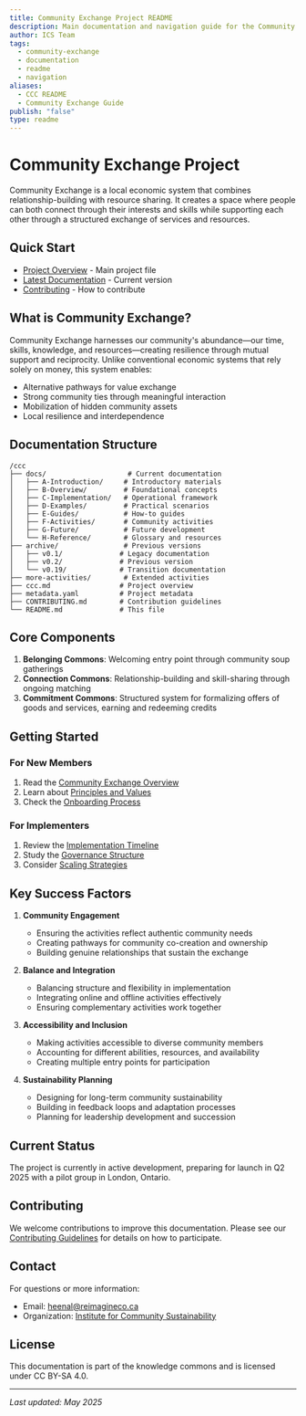 ```yaml
---
title: Community Exchange Project README
description: Main documentation and navigation guide for the Community Exchange project
author: ICS Team
tags:
  - community-exchange
  - documentation
  - readme
  - navigation
aliases:
  - CCC README
  - Community Exchange Guide
publish: "false"
type: readme
---
```


# Community Exchange Project

Community Exchange is a local economic system that combines relationship-building with resource sharing. It creates a space where people can both connect through their interests and skills while supporting each other through a structured exchange of services and resources.

## Quick Start

- [Project Overview](/ccc.md) - Main project file
- [Latest Documentation](docs/) - Current version
- [Contributing](/CONTRIBUTING.md) - How to contribute

## What is Community Exchange?

Community Exchange harnesses our community's abundance—our time, skills, knowledge, and resources—creating resilience through mutual support and reciprocity. Unlike conventional economic systems that rely solely on money, this system enables:

- Alternative pathways for value exchange
- Strong community ties through meaningful interaction
- Mobilization of hidden community assets
- Local resilience and interdependence

## Documentation Structure

```
/ccc
├── docs/                    # Current documentation
│   ├── A-Introduction/     # Introductory materials
│   ├── B-Overview/         # Foundational concepts
│   ├── C-Implementation/   # Operational framework
│   ├── D-Examples/         # Practical scenarios
│   ├── E-Guides/           # How-to guides
│   ├── F-Activities/       # Community activities
│   ├── G-Future/           # Future development
│   └── H-Reference/        # Glossary and resources
├── archive/                # Previous versions
│   ├── v0.1/              # Legacy documentation
│   ├── v0.2/              # Previous version
│   └── v0.19/             # Transition documentation
├── more-activities/        # Extended activities
├── ccc.md                 # Project overview
├── metadata.yaml          # Project metadata
├── CONTRIBUTING.md        # Contribution guidelines
└── README.md              # This file
```

## Core Components

1. **Belonging Commons**: Welcoming entry point through community soup gatherings
2. **Connection Commons**: Relationship-building and skill-sharing through ongoing matching
3. **Commitment Commons**: Structured system for formalizing offers of goods and services, earning and redeeming credits

## Getting Started

### For New Members
1. Read the [Community Exchange Overview](/docs/B-Overview/B.01-introduction.md)
2. Learn about [Principles and Values](/docs/B-Overview/B.05-principles-and-values.md)
3. Check the [Onboarding Process](/docs/C-Implementation/C.01-onboarding-process.md)

### For Implementers
1. Review the [Implementation Timeline](/docs/C-Implementation/C.02-implementation-timeline.md)
2. Study the [Governance Structure](/docs/C-Implementation/C.03-governance-structure.md)
3. Consider [Scaling Strategies](/docs/G-Future/G.01-scaling-strategy.md)

## Key Success Factors

1. **Community Engagement**
   - Ensuring the activities reflect authentic community needs
   - Creating pathways for community co-creation and ownership
   - Building genuine relationships that sustain the exchange

2. **Balance and Integration**
   - Balancing structure and flexibility in implementation
   - Integrating online and offline activities effectively
   - Ensuring complementary activities work together

3. **Accessibility and Inclusion**
   - Making activities accessible to diverse community members
   - Accounting for different abilities, resources, and availability
   - Creating multiple entry points for participation

4. **Sustainability Planning**
   - Designing for long-term community sustainability
   - Building in feedback loops and adaptation processes
   - Planning for leadership development and succession

## Current Status

The project is currently in active development, preparing for launch in Q2 2025 with a pilot group in London, Ontario.

## Contributing

We welcome contributions to improve this documentation. Please see our [Contributing Guidelines](/CONTRIBUTING.md) for details on how to participate.

## Contact

For questions or more information:
- Email: heenal@reimagineco.ca
- Organization: [Institute for Community Sustainability](https://communitysustainability.ca/)

## License

This documentation is part of the knowledge commons and is licensed under CC BY-SA 4.0.

---

*Last updated: May 2025*
